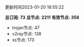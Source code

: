 更新时间2023-01-20 18:55:22

**总订阅: 73**
**总节点: 2211**
**有效节点: 358**
- trojan节点: 47
- v2ray节点: 138
- ss节点: 173
